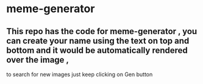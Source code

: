 # meme-generator

## This repo has the code for meme-generator , you can create your name using the text on top and bottom and it would be automatically rendered over the image ,
   to search for new images just keep clicking on Gen button 
